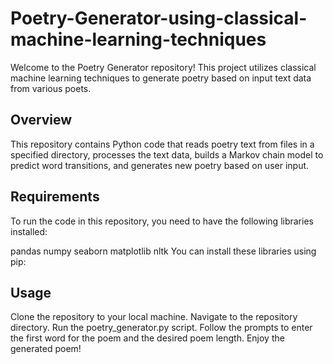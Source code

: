 # Poetry-Generator-using-classical-machine-learning-techniques

Welcome to the Poetry Generator repository! This project utilizes classical machine learning techniques to generate poetry based on input text data from various poets.

## Overview
This repository contains Python code that reads poetry text from files in a specified directory, processes the text data, builds a Markov chain model to predict word transitions, and generates new poetry based on user input.

## Requirements
To run the code in this repository, you need to have the following libraries installed:

pandas
numpy
seaborn
matplotlib
nltk
You can install these libraries using pip:
## Usage
Clone the repository to your local machine.
Navigate to the repository directory.
Run the poetry_generator.py script.
Follow the prompts to enter the first word for the poem and the desired poem length.
Enjoy the generated poem!
